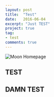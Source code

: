 ```yaml
---
layout: post
title:  "Test"
date:   2016-06-04
excerpt: "Just TEST"
project: true
tag:
- test
comments: true
---
```


![Moon Homepage](https://cloud.githubusercontent.com/assets/754514/14509720/61c61058-01d6-11e6-93ab-0918515ecd56.png)    
    
## TEST 
## DAMN TEST